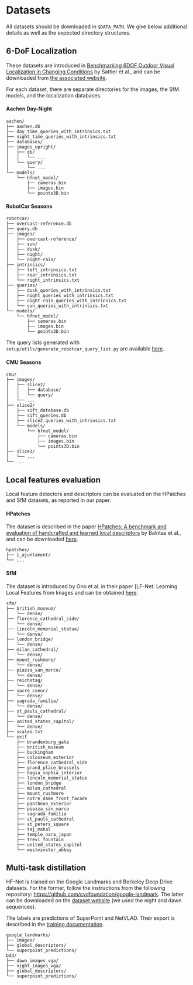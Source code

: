 # Datasets

All datasets should be downloaded in `$DATA_PATH`. We give below additional details as well as the expected directory structures.

## 6-DoF Localization

These datasets are introduced in [Benchmarking 6DOF Outdoor Visual Localization in Changing Conditions](https://arxiv.org/abs/1707.09092) by Sattler et al., and can be downloaded from [the associated website](http://www.visuallocalization.net/).

For each dataset, there are separate directories for the images, the SfM models, and the localization databases.

#### Aachen Day-Night

```
aachen/
├── aachen.db
├── day_time_queries_with_intrinsics.txt
├── night_time_queries_with_intrinsics.txt
├── databases/
├── images_upright/
│   ├── db/
│   │   └── ...
│   └── query/
│       └── ...
└── models/
    └── hfnet_model/
        ├── cameras.bin
        ├── images.bin
        └── points3D.bin
```

#### RobotCar Seasons

```
robotcar/
├── overcast-reference.db
├── query.db
├── images/
│   ├── overcast-reference/
│   ├── sun/
│   ├── dusk/
│   ├── night/
│   └── night-rain/
├── intrinsics/
│   ├── left_intrinsics.txt
│   ├── rear_intrinsics.txt
│   └── right_intrinsics.txt
├── queries/
│   ├── dusk_queries_with_intrinsics.txt
│   ├── night_queries_with_intrinsics.txt
│   ├── night-rain_queries_with_intrinsics.txt
│   └── sun_queries_with_intrinsics.txt
└── models/
    └── hfnet_model/
        ├── cameras.bin
        ├── images.bin
        └── points3D.bin
```
The query lists generated with `setup/utils/generate_robotcar_query_list.py` are available [here](http://robotics.ethz.ch/~asl-datasets/2019_CVPR_hierarchical_localization/query_lists_robotcar.tar.gz).

#### CMU Seasons

```
cmu/
├── images/
│   ├── slice2/
│   │   ├── database/
│   │   └── query/
│   └── ...
├── slice2/
│   ├── sift_database.db
│   ├── sift_queries.db
│   ├── slice2.queries_with_intrinsics.txt
│   └── models/
│       └── hfnet_model/
│           ├── cameras.bin
│           ├── images.bin
│           └── points3D.bin
├── slice3/
│   └── ...
└── ...
```

## Local features evaluation

Local feature detectors and descriptors can be evaluated on the HPatches and SfM datasets, as reported in our paper.

#### HPatches

The dataset is described in the paper [HPatches: A benchmark and evaluation of handcrafted and learned local descriptors](https://arxiv.org/pdf/1704.05939.pdf) by Balntas et al., and can be downloaded [here](https://github.com/hpatches/hpatches-dataset).

```
hpatches/
├── i_ajuntament/
└── ...
```

#### SfM

The dataset is introduced by Ono et al. in their paper [LF-Net: Learning Local Features from Images and can be obtained [here](https://github.com/vcg-uvic/sfm_benchmark_release).

```
sfm/
├── british_museum/
│   └── dense/
├── florence_cathedral_side/
│   └── dense/
├── lincoln_memorial_statue/
│   └── dense/
├── london_bridge/
│   └── dense/
├── milan_cathedral/
│   └── dense/
├── mount_rushmore/
│   └── dense/
├── piazza_san_marco/
│   └── dense/
├── reichstag/
│   └── dense/
├── sacre_coeur/
│   └── dense/
├── sagrada_familia/
│   └── dense/
├── st_pauls_cathedral/
│   └── dense/
├── united_states_capitol/
│   └── dense/
├── scales.txt
└── exif
    ├── brandenburg_gate
    ├── british_museum
    ├── buckingham
    ├── colosseum_exterior
    ├── florence_cathedral_side
    ├── grand_place_brussels
    ├── hagia_sophia_interior
    ├── lincoln_memorial_statue
    ├── london_bridge
    ├── milan_cathedral
    ├── mount_rushmore
    ├── notre_dame_front_facade
    ├── pantheon_exterior
    ├── piazza_san_marco
    ├── sagrada_familia
    ├── st_pauls_cathedral
    ├── st_peters_square
    ├── taj_mahal
    ├── temple_nara_japan
    ├── trevi_fountain
    ├── united_states_capitol
    └── westminster_abbey
```

## Multi-task distillation

HF-Net is trained on the Google Landmarks and Berkeley Deep Drive datasets. For the former, follow the instructions from the following repository: https://github.com/cvdfoundation/google-landmark. The latter can be downloaded on the [dataset website](https://bdd-data.berkeley.edu/) (we used the night and dawn sequences).

The labels are predictions of SuperPoint and NetVLAD. Their export is described in the [training documentation](doc/training.md).

```
google_landmarks/
├── images/
├── global_descriptors/
└── superpoint_predictions/
bdd/
├── dawn_images_vga/
├── night_images_vga/
├── global_descriptors/
└── superpoint_predictions/
```
